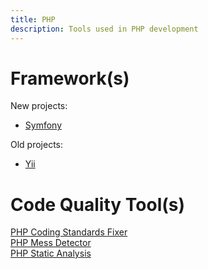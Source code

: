 ```yaml
---
title: PHP
description: Tools used in PHP development
---
```


# Framework(s)

New projects:<br>
 - [Symfony](https://symfony.com/what-is-symfony) <br>

Old projects:
 - [Yii](https://www.yiiframework.com/doc/guide/2.0/en/intro-yii)<br>
 
 # Code Quality Tool(s)
 
 [PHP Coding Standards Fixer](https://github.com/FriendsOfPHP/PHP-CS-Fixer)<br>
 [PHP Mess Detector](https://phpmd.org/)<br>
 [PHP Static Analysis](https://github.com/phpstan/phpstan)<br>
